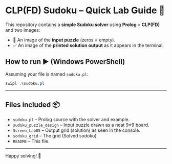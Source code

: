 # CLP(FD) Sudoku – Quick Lab Guide 🚀

This repository contains a **simple Sudoku solver** using **Prolog + CLP(FD)** and two images:
- 🧩 An image of the **input puzzle** (zeros = empty).
- ✅ An image of the **printed solution output** as it appears in the terminal.



## How to run ▶️ (Windows PowerShell)
Assuming your file is named `sudoku.pl`:

```powershell
swipl .\sudoku.pl
```

---

## Files included 📦
- `sudoku.pl` – Prolog source with the solver and example.
- `sudoku_puzzle_design` – Input puzzle drawn as a neat 9×9 board.
- `Screen_Lab05` – Output grid (solution) as seen in the console.
- `sodoku_grid` – The grid (Solved sodoku)
- `README` – This file.

---



Happy solving! 🎉